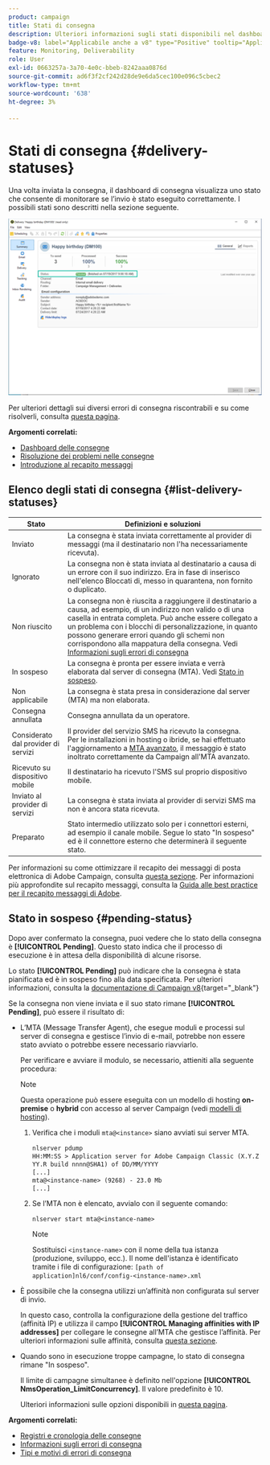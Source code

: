 ```yaml
---
product: campaign
title: Stati di consegna
description: Ulteriori informazioni sugli stati disponibili nel dashboard di consegna
badge-v8: label="Applicabile anche a v8" type="Positive" tooltip="Applicabile anche a Campaign v8"
feature: Monitoring, Deliverability
role: User
exl-id: 0663257a-3a70-4e0c-bbeb-8242aaa0876d
source-git-commit: ad6f3f2cf242d28de9e6da5cec100e096c5cbec2
workflow-type: tm+mt
source-wordcount: '638'
ht-degree: 3%

---
```


# Stati di consegna {#delivery-statuses}



<!--ajouter intro 

ajouter screenshot -->

Una volta inviata la consegna, il dashboard di consegna visualizza uno stato che consente di monitorare se l’invio è stato eseguito correttamente. I possibili stati sono descritti nella sezione seguente.

![](assets/delivery-status.png)

Per ulteriori dettagli sui diversi errori di consegna riscontrabili e su come risolverli, consulta [questa pagina](understanding-delivery-failures.md).

**Argomenti correlati:**

* [Dashboard delle consegne](delivery-dashboard.md)
* [Risoluzione dei problemi nelle consegne](delivery-troubleshooting.md)
* [Introduzione al recapito messaggi](about-deliverability.md)

## Elenco degli stati di consegna {#list-delivery-statuses}

<table> 
 <thead> 
  <tr> 
   <th> Stato<br /> </th> 
   <th> Definizioni e soluzioni<br /> </th> 
  </tr> 
 </thead> 
 <tbody> 
  <tr> 
   <td> Inviato<br /> </td> 
   <td> La consegna è stata inviata correttamente al provider di messaggi (ma il destinatario non l'ha necessariamente ricevuta).<br /> </td> 
  </tr> 
  <tr> 
   <td> Ignorato<br /> </td> 
   <td> La consegna non è stata inviata al destinatario a causa di un errore con il suo indirizzo. Era in fase di inserisco nell'elenco Bloccati di, messo in quarantena, non fornito o duplicato. <br /> </td> 
  </tr> 
  <tr> 
   <td> Non riuscito<br /> </td> 
   <td> La consegna non è riuscita a raggiungere il destinatario a causa, ad esempio, di un indirizzo non valido o di una casella in entrata completa. Può anche essere collegato a un problema con i blocchi di personalizzazione, in quanto possono generare errori quando gli schemi non corrispondono alla mappatura della consegna. Vedi <a href="understanding-delivery-failures.md" target="_blank">Informazioni sugli errori di consegna</a><br /> </td> 
  </tr>
  <tr> 
   <td> In sospeso<br /> </td> 
   <td> La consegna è pronta per essere inviata e verrà elaborata dal server di consegna (MTA). Vedi <a href="#pending-status" target="_blank">Stato in sospeso</a>.<br /> </td> 
  </tr> 
  <tr> 
   <td> Non applicabile<br /> </td> 
   <td> La consegna è stata presa in considerazione dal server (MTA) ma non elaborata.<br /> </td> 
  </tr>  
  <tr> 
   <td> Consegna annullata<br /> </td> 
   <td> Consegna annullata da un operatore.<br /> </td> 
  </tr> 
  <tr> 
   <td> Considerato dal provider di servizi<br /> </td> 
   <td> Il provider del servizio SMS ha ricevuto la consegna.<br /> Per le installazioni in hosting o ibride, se hai effettuato l'aggiornamento a <a href="sending-with-enhanced-mta.md" target="_blank">MTA avanzato</a>, il messaggio è stato inoltrato correttamente da Campaign all'MTA avanzato.</td> 
  </tr> 
  <tr> 
   <td> Ricevuto su dispositivo mobile<br /> </td> 
   <td> Il destinatario ha ricevuto l'SMS sul proprio dispositivo mobile.<br /> </td> 
  </tr>
  <tr> 
   <td> Inviato al provider di servizi<br /> </td> 
   <td> La consegna è stata inviata al provider di servizi SMS ma non è ancora stata ricevuta.<br />
   </td> 
  </tr> 
  <tr> 
   <td> Preparato<br /> </td> 
   <td> Stato intermedio utilizzato solo per i connettori esterni, ad esempio il canale mobile. Segue lo stato "In sospeso" ed è il connettore esterno che determinerà il seguente stato.<br /> </td> 
  </tr> 
 </tbody> 
</table>

Per informazioni su come ottimizzare il recapito dei messaggi di posta elettronica di Adobe Campaign, consulta [questa sezione](about-deliverability.md). Per informazioni più approfondite sul recapito messaggi, consulta la [Guida alle best practice per il recapito messaggi di Adobe](https://experienceleague.adobe.com/docs/deliverability-learn/deliverability-best-practice-guide/introduction.html?lang=it).

## Stato in sospeso {#pending-status}

Dopo aver confermato la consegna, puoi vedere che lo stato della consegna è **[!UICONTROL Pending]**. Questo stato indica che il processo di esecuzione è in attesa della disponibilità di alcune risorse.

Lo stato **[!UICONTROL Pending]** può indicare che la consegna è stata pianificata ed è in sospeso fino alla data specificata. Per ulteriori informazioni, consulta la [documentazione di Campaign v8](https://experienceleague.adobe.com/docs/campaign/campaign-v8/send/validate/configure-and-send.html?lang=it#schedule-delivery-sending){target="_blank"}

Se la consegna non viene inviata e il suo stato rimane **[!UICONTROL Pending]**, può essere il risultato di:

* L’MTA (Message Transfer Agent), che esegue moduli e processi sul server di consegna e gestisce l’invio di e-mail, potrebbe non essere stato avviato o potrebbe essere necessario riavviarlo.

  Per verificare e avviare il modulo, se necessario, attieniti alla seguente procedura:

  >[!NOTE]
  >
  >Questa operazione può essere eseguita con un modello di hosting **on-premise** o **hybrid** con accesso al server Campaign (vedi [modelli di hosting](../../installation/using/hosting-models.md)).

   1. Verifica che i moduli `mta@<instance>` siano avviati sui server MTA.

      ```
      nlserver pdump
      HH:MM:SS > Application server for Adobe Campaign Classic (X.Y.Z YY.R build nnnn@SHA1) of DD/MM/YYYY
      [...]
      mta@<instance-name> (9268) - 23.0 Mb
      [...]
      ```

   1. Se l’MTA non è elencato, avvialo con il seguente comando:

      ```
      nlserver start mta@<instance-name>
      ```

      >[!NOTE]
      >
      >Sostituisci `<instance-name>` con il nome della tua istanza (produzione, sviluppo, ecc.). Il nome dell&#39;istanza è identificato tramite i file di configurazione: `[path of application]nl6/conf/config-<instance-name>.xml`

* È possibile che la consegna utilizzi un’affinità non configurata sul server di invio.

  In questo caso, controlla la configurazione della gestione del traffico (affinità IP) e utilizza il campo **[!UICONTROL Managing affinities with IP addresses]** per collegare le consegne all’MTA che gestisce l’affinità. Per ulteriori informazioni sulle affinità, consulta [questa sezione](../../installation/using/configure-delivery-settings.md).

* Quando sono in esecuzione troppe campagne, lo stato di consegna rimane &quot;In sospeso&quot;.

  Il limite di campagne simultanee è definito nell&#39;opzione **[!UICONTROL NmsOperation_LimitConcurrency]**. Il valore predefinito è 10.

  Ulteriori informazioni sulle opzioni disponibili in [questa pagina](../../installation/using/configuring-campaign-options.md).


**Argomenti correlati:**

* [Registri e cronologia delle consegne](#delivery-logs-and-history)
* [Informazioni sugli errori di consegna](understanding-delivery-failures.md)
* [Tipi e motivi di errori di consegna](understanding-delivery-failures.md#delivery-failure-types-and-reasons)
